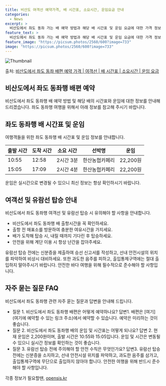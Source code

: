 ```yaml
---
title: 비산도 여객선 예약가격, 배 시간표, 소요시간, 운임요금 안내
categories:
  - News
excerpt: >
  비산도에서 좌도 동좌 가는 배 예약 방법과 해당 배 시간표 및 운임 요금에 대한 가격 정보를 안내 드리겠습니다. 안전하고 재밋는 좌도 동좌행 여행을 위해 아래 정보 참고하시기 바랍니다. 좌도 동좌행 배편 예약하기 👈 클릭비산도에서 좌도 동좌행 배 시간표출발 시간도착 시간소요 시간선박명요금10:5512:582시간 3분한산농협카페리22,200원15:0517:092시간 4분한산농협카페리22,200원좌도 동좌행 배편 예약하기 👈 클릭비산도에서 좌도 동좌행 여객선 탑승 시 이용수칙 여객선 탑승 전 핵심 수칙! 1) 비산도에서 좌도 동좌행 배 출항시간을 꼭 확인하세요. 2) 출항 전 매표소를 방문하여 충분한 여유시간을 가지세요. 3) 배가 도착해 탑승 시, 내릴 때까지 기다린 후 탑승하세요. 4) 안전을 위해 계단..
feature_text: >
  비산도에서 좌도 동좌 가는 배 예약 방법과 해당 배 시간표 및 운임 요금에 대한 가격 정보를 안내 드리겠습니다. 안전하고 재밋는 좌도 동좌행 여행을 위해 아래 정보 참고하시기 바랍니다. 좌도 동좌행 배편 예약하기 👈 클릭비산도에서 좌도 동좌행 배 시간표출발 시간도착 시간소요 시간선박명요금10:5512:582시간 3분한산농협카페리22,200원15:0517:092시간 4분한산농협카페리22,200원좌도 동좌행 배편 예약하기 👈 클릭비산도에서 좌도 동좌행 여객선 탑승 시 이용수칙 여객선 탑승 전 핵심 수칙! 1) 비산도에서 좌도 동좌행 배 출항시간을 꼭 확인하세요. 2) 출항 전 매표소를 방문하여 충분한 여유시간을 가지세요. 3) 배가 도착해 탑승 시, 내릴 때까지 기다린 후 탑승하세요. 4) 안전을 위해 계단..
feature_image: "https://picsum.photos/2560/600?image=733"
image: "https://picsum.photos/2560/600?image=733"
---
```


![Thumbnail](https://img1.daumcdn.net/thumb/R800x0/?scode=mtistory2&fname=https%3A%2F%2Fblog.kakaocdn.net%2Fdn%2FYc57B%2FbtsHBBFb1hP%2F0CAvRYFnHOUvpsU6UJ6vh0%2Fimg.webp)

<p>출처: <a href="https://opensis.kr/entry/%EB%B9%84%EC%82%B0%EB%8F%84%EC%97%90%EC%84%9C-%EC%A2%8C%EB%8F%84-%EB%8F%99%EC%A2%8C-%EB%B0%B0%ED%8E%B8-%EC%98%88%EC%95%BD-%EA%B0%80%EA%B2%A9-%EC%97%AC%EA%B0%9D%EC%84%A0-%EB%B0%B0-%EC%8B%9C%EA%B0%84%ED%91%9C-%EC%86%8C%EC%9A%94%EC%8B%9C%EA%B0%84-%EC%9A%B4%EC%9E%84-%EC%9A%94%EA%B8%88" rel="dofollow">비산도에서 좌도 동좌 배편 예약 가격 | 여객선 | 배 시간표 | 소요시간 | 운임 요금</a> </p>

## 비산도에서 좌도 동좌행 배편 예약

비산도에서 좌도 동좌행 배 예약 방법 및 해당 배의 시간표와 운임에 대한 정보를 안내해 드리겠습니다. 좌도 동좌행 여행을 위해서 아래 정보를
참고해 주시기 바랍니다.

## 좌도 동좌행 배 시간표 및 운임

여행객들을 위한 좌도 동좌행 배 시간표 및 운임 정보를 안내합니다.

**출발 시간** | **도착 시간** | **소요 시간** | **선박명** | **운임**  
---|---|---|---|---  
10:55 | 12:58 | 2시간 3분 | 한산농협카페리 | 22,200원  
15:05 | 17:09 | 2시간 4분 | 한산농협카페리 | 22,200원  
  
운임은 실시간으로 변경될 수 있으니 최신 정보는 항상 확인하시기 바랍니다.

## 여객선 및 유람선 탑승 안내

비산도에서 좌도 동좌행 여객선 및 유람선 탑승 시 유의해야 할 사항을 안내합니다.

  * 비산도에서 좌도 동좌행 배 출항시간을 꼭 확인하세요.
  * 출항 전 매표소를 방문하여 충분한 여유시간을 가지세요.
  * 배가 도착해 탑승 시, 내릴 때까지 기다린 후 탑승하세요.
  * 안전을 위해 계단 이용 시 항상 난간을 잡아주세요.

유람선 탑승 전에는 신분증을 제출하여 승선 신고서를 작성하고, 선내 안전시설의 위치를 파악하여 비상시 대비하세요. 또한 과도한 음주를
피하고, 출입통제구역에는 절대 출입하지 말아주시기 바랍니다. 안전한 바다 여행을 위해 필수적으로 준수해야 할 사항입니다.

## 자주 묻는 질문 FAQ

비산도에서 좌도 동좌행 관련 자주 묻는 질문과 답변을 안내해 드립니다.

  * 질문 1. 비산도에서 좌도 동좌행 배편은 어떻게 예약하나요? 답변1. 배편은 [여기](여기에 예약할 수 있는 링크 주소)에서 예약할 수 있습니다. 예약은 미리하는 것이 좋습니다. 
  * 질문 2. 비산도에서 좌도 동좌행 배의 운임 및 시간표는 어떻게 되나요? 답변 2. 현재 운임은 2,200원이며, 출발 시간은 10:55와 15:05입니다. 운임 및 시간은 변동될 수 있으니 실시간 정보를 확인하는 것이 좋습니다. 
  * 질문 3. 유람선 탑승 전에 주의해야 할 안전 수칙은 무엇인가요? 답변3. 유람선 탑승 전에는 신분증을 소지하고, 선내 안전시설 위치를 파악하고, 과도한 음주를 삼가고, 출입통제구역에 무단으로 출입하지 않아야 합니다. 안전한 여행을 위해 반드시 준수해야 할 사항입니다. 

 

각종 정보가 필요할땐, <a href="https://opensis.kr" rel="dofollow">opensis.kr</a>



